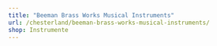 ```yaml
---
title: "Beeman Brass Works Musical Instruments"
url: /chesterland/beeman-brass-works-musical-instruments/
shop: Instrumente
---
```

